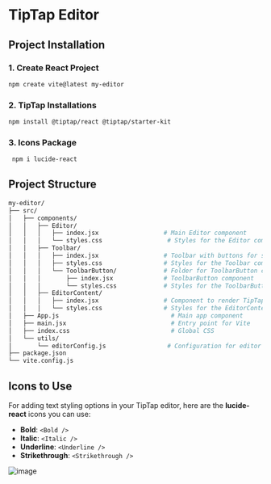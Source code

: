 # **TipTap Editor**

## **Project Installation**

### **1. Create React Project**
   ```bash
   npm create vite@latest my-editor
   ```

### **2. TipTap Installations**
   ```bash
   npm install @tiptap/react @tiptap/starter-kit
   ```

### **3. Icons Package**
   ```bash
    npm i lucide-react
   ```

## **Project Structure**
```bash
my-editor/
├── src/
│   ├── components/
│   │   ├── Editor/
│   │   │   ├── index.jsx                  # Main Editor component
│   │   │   └── styles.css                  # Styles for the Editor component
│   │   ├── Toolbar/
│   │   │   ├── index.jsx                  # Toolbar with buttons for styling options
│   │   │   ├── styles.css                 # Styles for the Toolbar component
│   │   │   └── ToolbarButton/             # Folder for ToolbarButton component
│   │   │       ├── index.jsx              # ToolbarButton component
│   │   │       └── styles.css             # Styles for the ToolbarButton component
│   │   ├── EditorContent/
│   │   │   ├── index.jsx                  # Component to render TipTap editor content
│   │   │   └── styles.css                 # Styles for the EditorContent component
│   ├── App.js                               # Main app component
│   ├── main.jsx                             # Entry point for Vite
│   ├── index.css                            # Global CSS
│   └── utils/
│       └── editorConfig.js                 # Configuration for editor settings and extensions
├── package.json
└── vite.config.js
```

## **Icons to Use**

For adding text styling options in your TipTap editor, here are the **lucide-react** icons you can use:

- **Bold**: `<Bold />`
- **Italic**: `<Italic />`
- **Underline**: `<Underline />`
- **Strikethrough**: `<Strikethrough />`

![image](https://github.com/user-attachments/assets/4b600805-9e8f-4052-aabb-0b5accdc15be)

